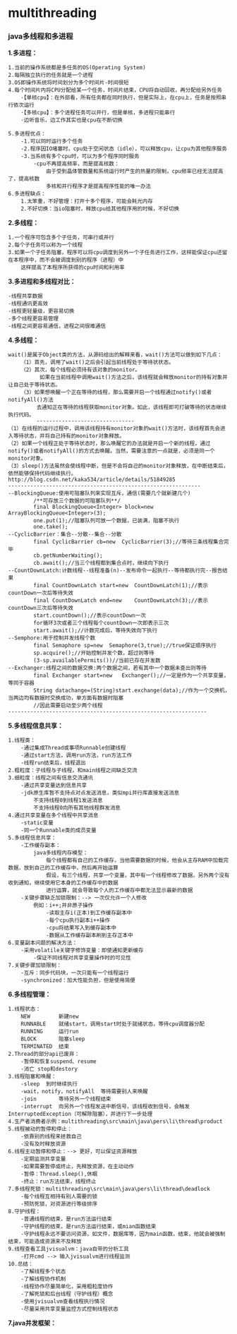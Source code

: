 # multithreading
### java多线程和多进程

**1.多进程：**
    
    1.当前的操作系统都是多任务的OS(Operating System)
    2.每隔独立执行的任务就是一个进程
    3.OS即操作系统将时间划分为多个时间片-时间很短
    4.每个时间片内将CPU分配给某一个任务，时间片结束，CPU将自动回收，再分配给另外任务
        ·【单核cpu】：在外部看，所有任务都在同时执行，但是实际上，在cpu上，任务是按照串行依次运行
        ·【多核cpu】：多个进程任务可以并行，但是单核，多进程只能串行
        ·边听音乐，边工作其实也是cpu在不断切换
    
    5.多进程优点：
        -1.可以同时运行多个任务
        -2.程序因IO堵塞时，cpu处于空闲状态（idle），可以释放cpu，让cpu为其他程序服务
        -3.当系统有多个cpu时，可以为多个程序同时服务
            ·cpu不再提高频率，而是提高核数：  
                由于受到晶体管数量和系统运行时产生的热量的限制，cpu频率已经无法提高了，提高核数
                多核和并行程序才是提高程序性能的唯一办法
    6.多进程缺点：
        1.太笨重，不好管理：打开十多个程序，可能会耗光内存
        2.不好切换：当io阻塞时，释放cpu给其他程序用的时候，不好切换

**2.多线程：**
    
    1.一个程序可包含多个子任务，可串行或并行
    2.每个子任务可以称为一个线程
    3.如果一个子任务阻塞，程序可以将cpu调度到另外一个子任务进行工作，这样能保证cpu还留在本程序中，而不会被调度到别的程序（进程）中
        这样提高了本程序所获得的cpu时间和利用率
        
**3.多进程和多线程对比：**

    -线程共享数据
    -线程通讯更高效
    -线程更轻量级，更容易切换
    -多个线程更容易管理
    -线程之间更容易通信，进程之间很难通信
   
 **4.多线程：**
    
    wait()是属于Object类的方法，从源码给出的解释来看，wait()方法可以做到如下几点：
    	（1）首先，调用了wait()之后会引起当前线程处于等待状状态。
    	（2）其次，每个线程必须持有该对象的monitor。
    		  如果在当前线程中调用wait()方法之后，该线程就会释放monitor的持有对象并让自己处于等待状态。
    	（3）如果想唤醒一个正在等待的线程，那么需要开启一个线程通过notify()或者notifyAll()方法
    		 去通知正在等待的线程获取monitor对象。如此，该线程即可打破等待的状态继续执行代码。
    		 -------------------------------
    （1）在线程的运行过程中，调用该线程持有monitor对象的wait()方法时，该线程首先会进入等待状态，并将自己持有的monitor对象释放。
    （2）如果一个线程正处于等待状态时，那么唤醒它的办法就是开启一个新的线程，通过notify()或者notifyAll()的方式去唤醒。当然，需要注意的一点就是，必须是同一个monitor对象。
    （3）sleep()方法虽然会使线程中断，但是不会将自己的monitor对象释放，在中断结束后，依然能够保持代码继续执行。
    http://blog.csdn.net/kaka534/article/details/51849285
    -------------------------------------------------------------
    --BlockingQueue:使用可阻塞队列来实现互斥，通信(需要几个就新建几个)
    		/**可存放三个数据的可阻塞队列**/
    		final BlockingQueue<Integer> block=new ArrayBlockingQueue<Integer>(3);
    		one.put(1);//阻塞队列可放一个数据，已装满，阻塞不执行
    		one.take();
    --CyclicBarrier：集合--分散--集合--分散
    		final CyclicBarrier cb=new 	CyclicBarrier(3);//等待三条线程集合完毕
    		cb.getNumberWaiting();
    		cb.await();//当三个线程都到集合点时，继续向下执行
    --CountDownLatch:计数线程--线程准备(n)--发布命令一起执行--等待都执行完--报告结果
    		final CountDownLatch start=new 	CountDownLatch(1);//表示countDown一次后等待失效
    		final CountDownLatch end=new 	CountDownLatch(3);//表示countDown三次后等待失效
    		start.countDown();//表示countDown一次
    		for循环3次或者三个线程每个countDown一次即表示三次
    		start.await();//计数完成后，等待失效向下执行
    --Semphore:用于控制并发线程个数
    		final Semaphore sp=new 	Semaphore(3,true);//true保证顺序执行
    		sp.acquire();//开始控制并发个数，超过则等待
    		(3-sp.availablePermits())//当前已存在并发数
    --Exchanger:线程之间的数据交换:两个数据之间，若有其中一个数据未查出则等待
    		final Exchanger start=new 	Exchanger();//一定是作为一个共享变量，等同于容器
    		String datachange=(String)start.exchange(data);//作为一个交换机，当两边均有数据时交换成功，单方面有数据时阻塞
    		//因此需要启动至少两个线程
    ---------------------------------------------------------------

**5.多线程信息共享：**
    
    1.线程类：
        -通过集成Thread或事项Runnable创建线程
        -通过start方法，调用run方法，run方法工作
        -线程run结束后，线程退出
    2.粗粒度：子线程与子线程，和main线程之间缺乏交流
    3.细粒度：线程之间有信息交流通讯
        -通过共享变量达到信息共享
        -jdk原生库暂不支持点对点发送消息，类似mpi并行库直接发送消息
            不支持线程0到线程1发送消息
            不支持线程0向所有其他线程群发消息
    4.通过共享变量在多个线程中共享消息
        -static变量
        -同一个Runnable类的成员变量
    5.多线程信息共享：
        -工作缓存副本：
            java多线程内存模型：
                每个线程都有自己的工作缓存，当他需要数据的时候，他会从主存RAM中加载完数据，放到自己的工作缓存中，然后再开始运算
                假设，有三个线程，共享一个变量，其中有一个线程修改了数据，另外两个没有收到通知，继续使用它本身的工作缓存中的数据
                进行运算，就会导致每个人的工作缓存中都无法显示最新的数据
        -关键步骤缺乏加锁限制：--> 一次仅允许一个人修改
            例如：i++;并非原子操作
                -读取主存i(正本)到工作缓存副本中
                -每个cpu执行副本i++操作
                -cpu将结果写入到缓存副本中
                -数据从工作缓存副本刷到主存正本中
    6.变量副本问题的解决方法：
        -采用volatile关键字修饰变量：即使通知更新缓存
            -保证不同线程对共享变量操作时的可见性
    7.关键步骤加锁限制：
        -互斥：同步代码块，一次只能有一个线程运行
        -synchronized：加大性能负担，但是使用简便
        
        
**6.多线程管理：**
    
    1.线程状态：
        NEW         新建new
        RUNNABLE    就绪start，调用start时处于就绪状态，等待cpu调度器分配
        RUNNING     运行run
        BLOCK       阻塞sleep
        TERMINATED  结束    
    2.Thread的部分api已废弃：
        -暂停和恢复suspend、resume
        -消亡 stop和destory
    3.线程阻塞和唤醒：
        -sleep  到时继续执行
        -wait，notify，notifyAll  等待需要别人来唤醒
        -join       等待另外一个线程结束
        -interrupt  向另外一个线程发送中断信号，该线程收到信号，会触发InterruptedException（可解除阻塞），并进行下一步处理
    4.生产者消费者示例：multithreading\src\main\java\pers\li\thread\product
    5.线程被动的暂停和停止：
        -依靠别的线程来拯救自己
        -没有及时释放资源
    6.线程主动暂停和停止：--> 更好，可以保证资源释放
        -定期监测共享变量
        -如果需要暂停或终止，先释放资源，在主动动作
        -暂停：Thread.sleep(),休眠
        -终止：run方法结束，线程终止
    7.多线程死锁：multithreading\src\main\java\pers\li\thread\deadlock
        -每个线程互相持有别人需要的锁
        -预防死锁，对资源进行等级排序
    8.守护线程：
        -普通线程的结束，是run方法运行结束
        -守护线程的结束，是run方法运行结束，或mian函数结束
        -守护线程永远不要访问资源，如文件，数据库等，因为main函数，结束，他就会被强制结束，可能造成资源来不及释放
    9.线程查看工具jvisualvm：java自带的分析工具
        -打开cmd --> 输入jvisualvm进行线程监测
    10.总结：
        -了解线程多个状态
        -了解线程协作机制
        -线程协作尽量简单化，采用粗粒度协作
        -了解死锁和后台线程（守护线程）概念
        -使用jvisualvm查看线程执行情况
        -尽量采用共享变量监控方式控制线程状态

**7.java并发框架：**

    
